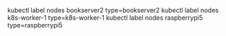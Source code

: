 kubectl label nodes bookserver2 type=bookserver2
kubectl label nodes k8s-worker-1 type=k8s-worker-1
kubectl label nodes raspberrypi5 type=raspberrypi5

